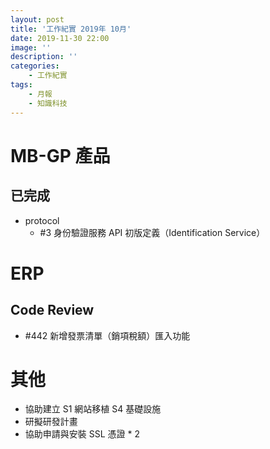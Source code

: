 ```yaml
---
layout: post
title: '工作紀實 2019年 10月'
date: 2019-11-30 22:00
image: ''
description: ''
categories:
    - 工作紀實
tags:
    - 月報
    - 知識科技
---
```


# MB-GP 產品

## 已完成

* protocol
    + #3 身份驗證服務 API 初版定義（Identification Service）

# ERP

## Code Review

* #442 新增發票清單（銷項稅額）匯入功能

# 其他

* 協助建立 S1 網站移植 S4 基礎設施
* 研擬研發計畫
* 協助申請與安裝 SSL 憑證 * 2
